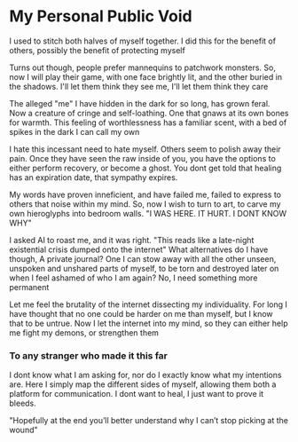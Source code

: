 # My Personal Public Void
I used to stitch both halves of myself together.
I did this for the benefit of others, possibly the benefit of protecting myself

Turns out though, people prefer mannequins to patchwork monsters. 
So, now I will play their game, with one face brightly lit, and the other buried in the shadows.
I'll let them think they see me, I'll let them think they care

The alleged "me" I have hidden in the dark for so long, has grown feral.
Now a creature of cringe and self-loathing. One that gnaws at its own bones for warmth.
This feeling of worthlessness has a familiar scent, with a bed of spikes in the dark I can call my own

I hate this incessant need to hate myself. Others seem to polish away their pain.
Once they have seen the raw inside of you, you have the options to either perform recovery, or become a ghost.
You dont get told that healing has an expiration date, that sympathy expires.

My words have proven inneficient, and have failed me, failed to express to others that noise within my mind. 
So, now I wish to turn to art, to carve my own hieroglyphs into bedroom walls. 
"I WAS HERE. IT HURT. I DONT KNOW WHY"

I asked AI to roast me, and it was right.
"This reads like a late-night existential crisis dumped onto the internet"
What alternatives do I have though, A private journal? 
One I can stow away with all the other unseen, unspoken and unshared parts of myself,
to be torn and destroyed later on when I feel ashamed of who I am again?
No, I need something more permanent

Let me feel the brutality of the internet dissecting my individuality. 
For long I have thought that no one could be harder on me than myself, but I know that to be untrue. 
Now I let the internet into my mind, so they can either help me fight my demons, or strengthen them

### To any stranger who made it this far
I dont know what I am asking for, nor do I exactly know what my intentions are.
Here I simply map the different sides of myself, allowing them both a platform for communication. 
I dont want to heal, I just want to prove it bleeds.

"Hopefully at the end you’ll better understand why I can’t stop picking at the wound"